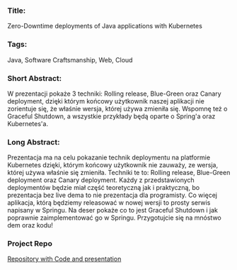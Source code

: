 ### Title:
Zero-Downtime deployments of Java applications with Kubernetes

### Tags:
Java, Software Craftsmanship, Web, Cloud 

### Short Abstract:
W prezentacji pokaże 3 techniki: Rolling release, Blue-Green oraz Canary deployment, dzięki którym końcowy użytkownik naszej aplikacji nie zorientuje się, że właśnie wersja, której używa zmieniła się. Wspomnę też o Graceful Shutdown, a wszystkie przykłady będą oparte o Spring'a oraz Kubernetes'a.

### Long Abstract:
Prezentacja ma na celu pokazanie technik deploymentu na platformie Kubernetes dzięki, którym końcowy użytkownik nie zauważy, ze wersja, której używa właśnie się zmieniła. Techniki te to: Rolling release, Blue-Green deployment oraz Canary deployment. Każdy z przedstawionych deploymentów będzie miał część teoretyczną jak i praktyczną, bo prezentacja bez live dema to nie prezentacja dla programisty. Co więcej aplikacja, którą będziemy releasować w nowej wersji to prosty serwis napisany w Springu. Na deser pokaże co to jest Graceful Shutdown i jak poprawnie zaimplementować go w Springu. Przygotujcie się na mnóstwo dem oraz kodu!

### Project Repo
[Repository with Code and presentation](https://github.com/mateuszdyminski/zero)